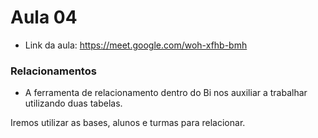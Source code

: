 # Aula 04

- Link da aula: https://meet.google.com/woh-xfhb-bmh

### Relacionamentos 
- A ferramenta de relacionamento dentro do Bi nos auxiliar a trabalhar utilizando duas tabelas.

Iremos utilizar as bases, alunos e turmas para relacionar.
